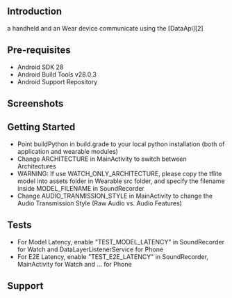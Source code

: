 
Introduction
------------
a handheld and an Wear device communicate
using the [DataApi][2]

Pre-requisites
--------------

- Android SDK 28
- Android Build Tools v28.0.3
- Android Support Repository

Screenshots
-------------

Getting Started
---------------

- Point buildPython in build.grade to your local python installation (both of application and wearable modules)
- Change ARCHITECTURE in MainActivity to switch between Architectures
- WARNING: If use WATCH_ONLY_ARCHITECTURE, please copy the tflite model into assets folder in Wearable src folder, and specify the filename inside MODEL_FILENAME in SoundRecorder
- Change AUDIO_TRANMISSION_STYLE in MainActivity to change the Audio Transmission Style (Raw Audio vs. Audio Features)

Tests
-------

- For Model Latency, enable "TEST_MODEL_LATENCY" in SoundRecorder for Watch and DataLayerListenerService for Phone
- For E2E Latency, enable "TEST_E2E_LATENCY" in SoundRecorder, MainActivity for Watch and ... for Phone

Support
-------

